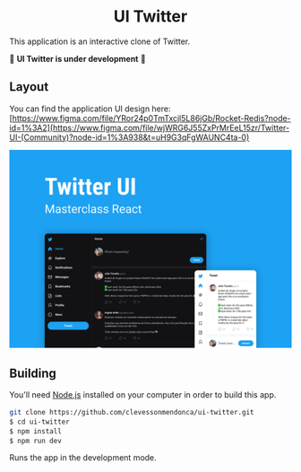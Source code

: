 <h1 align="center">
  UI Twitter
</h1>

This application is an interactive clone of Twitter.

🚧 **UI Twitter is under development** 🚧

## Layout

You can find the application UI design here: [https://www.figma.com/file/YRor24p0TmTxcjl5L86jGb/Rocket-Redis?node-id=1%3A2](https://www.figma.com/file/wjWRG6J55ZxPrMrEeL15zr/Twitter-UI-(Community)?node-id=1%3A938&t=uH9G3qFgWAUNC4ta-0)

![UI Twiiter](/.github/layout.png)

## Building

You'll need [Node.js](https://nodejs.org) installed on your computer in order to build this app.

```bash
git clone https://github.com/clevessonmendonca/ui-twitter.git
$ cd ui-twitter
$ npm install
$ npm run dev
```

Runs the app in the development mode.<br/>

